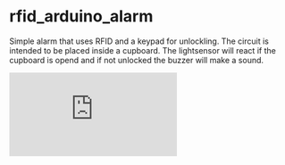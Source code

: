 # rfid_arduino_alarm

Simple alarm that uses RFID and a keypad for unlockling. The circuit is intended to be placed inside a cupboard. The lightsensor will react if the cupboard is opend and if not unlocked the buzzer will make a sound. 

![](https://github.com/IvarNilsson/rfid_arduino_alarm/blob/main/circuit_diagram.pdf)
